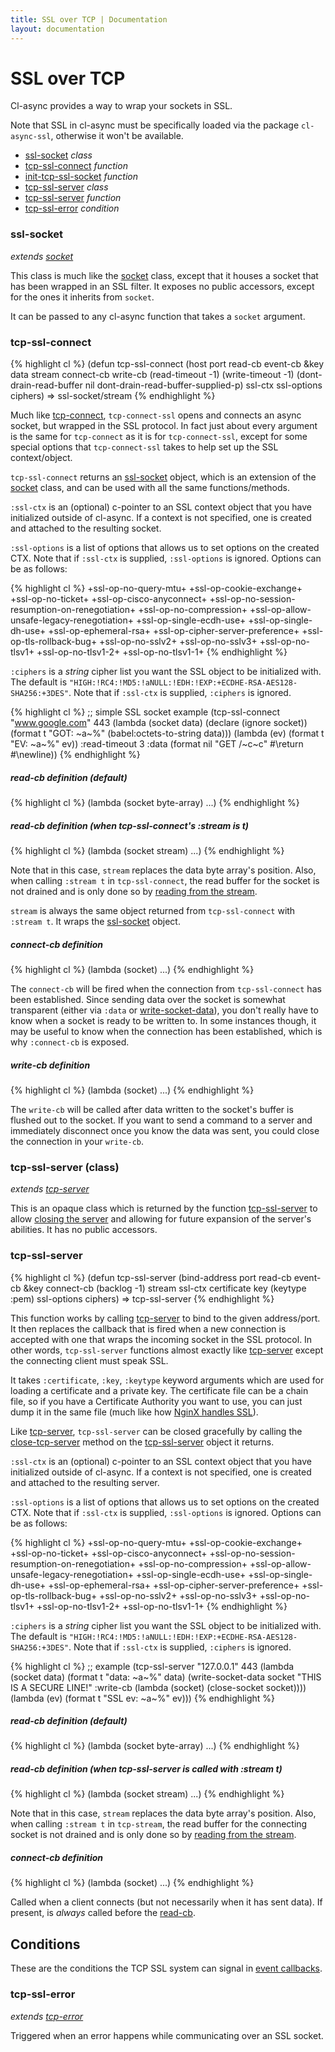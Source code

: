 ```yaml
---
title: SSL over TCP | Documentation
layout: documentation
---
```


SSL over TCP
============
Cl-async provides a way to wrap your sockets in SSL.

Note that SSL in cl-async must be specifically loaded via the package
`cl-async-ssl`, otherwise it won't be available.

- [ssl-socket](#ssl-socket) _class_
- [tcp-ssl-connect](#tcp-ssl-connect) _function_
- [init-tcp-ssl-socket](#init-tcp-ssl-socket) _function_
- [tcp-ssl-server](#tcp-ssl-server-class) _class_
- [tcp-ssl-server](#tcp-ssl-server) _function_
- [tcp-ssl-error](#tcp-ssl-error) _condition_

<a id="ssl-socket"></a>
### ssl-socket
_extends [socket](/cl-async/tcp#socket)_

This class is much like the [socket](/cl-async/tcp#socket) class, except that it
houses a socket that has been wrapped in an SSL filter. It exposes no public
accessors, except for the ones it inherits from `socket`.

It can be passed to any cl-async function that takes a `socket` argument.

<a id="tcp-ssl-connect"></a>
### tcp-ssl-connect
{% highlight cl %}
(defun tcp-ssl-connect (host port read-cb event-cb
                        &key data stream
                             connect-cb write-cb
                             (read-timeout -1) (write-timeout -1)
                             (dont-drain-read-buffer nil dont-drain-read-buffer-supplied-p)
                             ssl-ctx ssl-options ciphers)
  => ssl-socket/stream
{% endhighlight %}

Much like [tcp-connect](/cl-async/tcp#tcp-connect), `tcp-connect-ssl` opens and
connects an async socket, but wrapped in the SSL protocol. In fact just about
every argument is the same for `tcp-connect` as it is for `tcp-connect-ssl`,
except for some special options that `tcp-connect-ssl` takes to help set up the
SSL context/object.

`tcp-ssl-connect` returns an [ssl-socket](#ssl-socket) object, which is an
extension of the [socket](/cl-async/tcp#socket) class, and can be used with all
the same functions/methods.

`:ssl-ctx` is an (optional) c-pointer to an SSL context object that you have
initialized outside of cl-async. If a context is not specified, one is created
and attached to the resulting socket.

`:ssl-options` is a list of options that allows us to set options on the created
CTX. Note that if `:ssl-ctx` is supplied, `:ssl-options` is ignored. Options can
be as follows:

{% highlight cl %}
+ssl-op-no-query-mtu+
+ssl-op-cookie-exchange+
+ssl-op-no-ticket+
+ssl-op-cisco-anyconnect+
+ssl-op-no-session-resumption-on-renegotiation+
+ssl-op-no-compression+
+ssl-op-allow-unsafe-legacy-renegotiation+
+ssl-op-single-ecdh-use+
+ssl-op-single-dh-use+
+ssl-op-ephemeral-rsa+
+ssl-op-cipher-server-preference+
+ssl-op-tls-rollback-bug+
+ssl-op-no-sslv2+
+ssl-op-no-sslv3+
+ssl-op-no-tlsv1+
+ssl-op-no-tlsv1-2+
+ssl-op-no-tlsv1-1+
{% endhighlight %}

`:ciphers` is a *string* cipher list you want the SSL object to be initialized
with. The default is
`"HIGH:!RC4:!MD5:!aNULL:!EDH:!EXP:+ECDHE-RSA-AES128-SHA256:+3DES"`.
Note that if `:ssl-ctx` is supplied, `:ciphers` is ignored.

{% highlight cl %}
;; simple SSL socket example
(tcp-ssl-connect "www.google.com" 443
                 (lambda (socket data)
                   (declare (ignore socket))
                   (format t "GOT: ~a~%" (babel:octets-to-string data)))
                 (lambda (ev)
                   (format t "EV: ~a~%" ev))
                 :read-timeout 3
                 :data (format nil "GET /~c~c" #\return #\newline))
{% endhighlight %}

<a id="tcp-ssl-connect-read-cb"></a>
##### read-cb definition (default)

{% highlight cl %}
(lambda (socket byte-array) ...)
{% endhighlight %}

<a id="tcp-ssl-connect-read-cb-stream"></a>
##### read-cb definition (when tcp-ssl-connect's :stream is t)

{% highlight cl %}
(lambda (socket stream) ...)
{% endhighlight %}

Note that in this case, `stream` replaces the data byte array's position. Also,
when calling `:stream t` in `tcp-ssl-connect`, the read buffer for the socket is
not drained and is only done so by [reading from the stream](/cl-async/tcp-stream).

`stream` is always the same object returned from `tcp-ssl-connect` with
`:stream t`.  It wraps the [ssl-socket](#ssl-socket) object.

<a id="tcp-ssl-connect-connect-cb"></a>
##### connect-cb definition
{% highlight cl %}
(lambda (socket) ...)
{% endhighlight %}

The `connect-cb` will be fired when the connection from `tcp-ssl-connect` has been
established. Since sending data over the socket is somewhat transparent (either
via `:data` or [write-socket-data](#write-socket-data)), you don't really have
to know when a socket is ready to be written to. In some instances though, it
may be useful to know when the connection has been established, which is why
`:connect-cb` is exposed.

<a id="tcp-ssl-connect-write-cb"></a>
##### write-cb definition

{% highlight cl %}
(lambda (socket) ...)
{% endhighlight %}

The `write-cb` will be called after data written to the socket's buffer is
flushed out to the socket. If you want to send a command to a server and
immediately disconnect once you know the data was sent, you could close the
connection in your `write-cb`.

<a id="tcp-ssl-server-class"></a>
### tcp-ssl-server (class)
_extends [tcp-server](/cl-async/tcp#tcp-server-class)_

This is an opaque class which is returned by the function [tcp-ssl-server](#tcp-server)
to allow [closing the server](/cl-async/tcp#close-tcp-server) and allowing for
future expansion of the server's abilities. It has no public accessors.

<a id="tcp-ssl-server"></a>
### tcp-ssl-server
{% highlight cl %}
(defun tcp-ssl-server (bind-address port read-cb event-cb
                       &key connect-cb (backlog -1) stream
                            ssl-ctx
                            certificate key (keytype :pem) ssl-options ciphers)
  => tcp-ssl-server
{% endhighlight %}

This function works by calling [tcp-server](/cl-async/tcp#tcp-server) to bind to
the given address/port. It then replaces the callback that is fired when a new
connection is accepted with one that wraps the incoming socket in the SSL
protocol. In other words, `tcp-ssl-server` functions almost exactly like
[tcp-server](/cl-async/tcp#tcp-server) except the connecting client must speak
SSL.

It takes `:certificate`, `:key`, `:keytype` keyword arguments which are
used for loading a certificate and a private key. The
certificate file can be a chain file, so if you have a Certificate Authority
you want to use, you can just dump it in the same file (much like how [NginX
handles SSL](http://nginx.org/en/docs/http/configuring_https_servers.html#chains)).

Like [tcp-server](/cl-async/tcp#tcp-server), `tcp-ssl-server` can be closed
gracefully by calling the [close-tcp-server](/cl-async/tcp#close-tcp-server)
method on the [tcp-ssl-server](/cl-async/tcp-ssl#tcp-ssl-server-class) object it returns.

`:ssl-ctx` is an (optional) c-pointer to an SSL context object that you have
initialized outside of cl-async. If a context is not specified, one is created
and attached to the resulting server.

`:ssl-options` is a list of options that allows us to set options on the created
CTX. Note that if `:ssl-ctx` is supplied, `:ssl-options` is ignored. Options can
be as follows:

{% highlight cl %}
+ssl-op-no-query-mtu+
+ssl-op-cookie-exchange+
+ssl-op-no-ticket+
+ssl-op-cisco-anyconnect+
+ssl-op-no-session-resumption-on-renegotiation+
+ssl-op-no-compression+
+ssl-op-allow-unsafe-legacy-renegotiation+
+ssl-op-single-ecdh-use+
+ssl-op-single-dh-use+
+ssl-op-ephemeral-rsa+
+ssl-op-cipher-server-preference+
+ssl-op-tls-rollback-bug+
+ssl-op-no-sslv2+
+ssl-op-no-sslv3+
+ssl-op-no-tlsv1+
+ssl-op-no-tlsv1-2+
+ssl-op-no-tlsv1-1+
{% endhighlight %}

`:ciphers` is a *string* cipher list you want the SSL object to be initialized
with. The default is
`"HIGH:!RC4:!MD5:!aNULL:!EDH:!EXP:+ECDHE-RSA-AES128-SHA256:+3DES"`.
Note that if `:ssl-ctx` is supplied, `:ciphers` is ignored.

{% highlight cl %}
;; example
(tcp-ssl-server "127.0.0.1" 443
                (lambda (socket data)
                  (format t "data: ~a~%" data)
                  (write-socket-data socket "THIS IS A SECURE LINE!"
                                     :write-cb (lambda (socket)
                                                 (close-socket socket))))
                (lambda (ev)
                  (format t "SSL ev: ~a~%" ev)))
{% endhighlight %}

<a id="tcp-ssl-server-read-cb"></a>
##### read-cb definition (default)

{% highlight cl %}
(lambda (socket byte-array) ...)
{% endhighlight %}

<a id="tcp-ssl-server-read-cb-stream"></a>
##### read-cb definition (when tcp-ssl-server is called with :stream t)

{% highlight cl %}
(lambda (socket stream) ...)
{% endhighlight %}

Note that in this case, `stream` replaces the data byte array's position. Also,
when calling `:stream t` in `tcp-stream`, the read buffer for the connecting
socket is not drained and is only done so by [reading from the stream](/cl-async/tcp-stream).

<a id="tcp-ssl-server-connect-cb"></a>
##### connect-cb definition

{% highlight cl %}
(lambda (socket) ...)
{% endhighlight %}

Called when a client connects (but not necessarily when it has sent data). If
present, is *always* called before the [read-cb](#tcp-ssl-server-read-cb).

<a id="conditions"></a>
Conditions
----------
These are the conditions the TCP SSL system can signal in [event callbacks](/cl-async/event-handling).

<a id="tcp-ssl-error"></a>
### tcp-ssl-error
_extends [tcp-error](/cl-async/tcp#tcp-error)_

Triggered when an error happens while communicating over an SSL socket.

